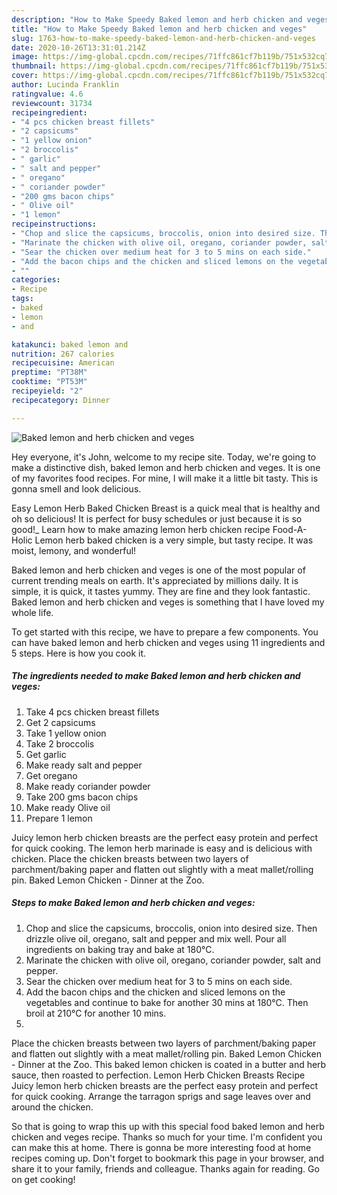 ```yaml
---
description: "How to Make Speedy Baked lemon and herb chicken and veges"
title: "How to Make Speedy Baked lemon and herb chicken and veges"
slug: 1763-how-to-make-speedy-baked-lemon-and-herb-chicken-and-veges
date: 2020-10-26T13:31:01.214Z
image: https://img-global.cpcdn.com/recipes/71ffc861cf7b119b/751x532cq70/baked-lemon-and-herb-chicken-and-veges-recipe-main-photo.jpg
thumbnail: https://img-global.cpcdn.com/recipes/71ffc861cf7b119b/751x532cq70/baked-lemon-and-herb-chicken-and-veges-recipe-main-photo.jpg
cover: https://img-global.cpcdn.com/recipes/71ffc861cf7b119b/751x532cq70/baked-lemon-and-herb-chicken-and-veges-recipe-main-photo.jpg
author: Lucinda Franklin
ratingvalue: 4.6
reviewcount: 31734
recipeingredient:
- "4 pcs chicken breast fillets"
- "2 capsicums"
- "1 yellow onion"
- "2 broccolis"
- " garlic"
- " salt and pepper"
- " oregano"
- " coriander powder"
- "200 gms bacon chips"
- " Olive oil"
- "1 lemon"
recipeinstructions:
- "Chop and slice the capsicums, broccolis, onion into desired size. Then drizzle olive oil, oregano, salt and pepper and mix well. Pour all ingredients on baking tray and bake at 180°C."
- "Marinate the chicken with olive oil, oregano, coriander powder, salt and pepper."
- "Sear the chicken over medium heat for 3 to 5 mins on each side."
- "Add the bacon chips and the chicken and sliced lemons on the vegetables and continue to bake for another 30 mins at 180°C. Then broil at 210°C for another 10 mins."
- ""
categories:
- Recipe
tags:
- baked
- lemon
- and

katakunci: baked lemon and 
nutrition: 267 calories
recipecuisine: American
preptime: "PT38M"
cooktime: "PT53M"
recipeyield: "2"
recipecategory: Dinner

---
```



![Baked lemon and herb chicken and veges](https://img-global.cpcdn.com/recipes/71ffc861cf7b119b/751x532cq70/baked-lemon-and-herb-chicken-and-veges-recipe-main-photo.jpg)

Hey everyone, it's John, welcome to my recipe site. Today, we're going to make a distinctive dish, baked lemon and herb chicken and veges. It is one of my favorites food recipes. For mine, I will make it a little bit tasty. This is gonna smell and look delicious.

Easy Lemon Herb Baked Chicken Breast is a quick meal that is healthy and oh so delicious! It is perfect for busy schedules or just because it is so good!_ Learn how to make amazing lemon herb chicken recipe Food-A-Holic Lemon herb baked chicken is a very simple, but tasty recipe. It was moist, lemony, and wonderful!

Baked lemon and herb chicken and veges is one of the most popular of current trending meals on earth. It's appreciated by millions daily. It is simple, it is quick, it tastes yummy. They are fine and they look fantastic. Baked lemon and herb chicken and veges is something that I have loved my whole life.


To get started with this recipe, we have to prepare a few components. You can have baked lemon and herb chicken and veges using 11 ingredients and 5 steps. Here is how you cook it.

<!--inarticleads1-->

##### The ingredients needed to make Baked lemon and herb chicken and veges:

1. Take 4 pcs chicken breast fillets
1. Get 2 capsicums
1. Take 1 yellow onion
1. Take 2 broccolis
1. Get  garlic
1. Make ready  salt and pepper
1. Get  oregano
1. Make ready  coriander powder
1. Take 200 gms bacon chips
1. Make ready  Olive oil
1. Prepare 1 lemon


Juicy lemon herb chicken breasts are the perfect easy protein and perfect for quick cooking. The lemon herb marinade is easy and is delicious with chicken. Place the chicken breasts between two layers of parchment/baking paper and flatten out slightly with a meat mallet/rolling pin. Baked Lemon Chicken - Dinner at the Zoo. 

<!--inarticleads2-->

##### Steps to make Baked lemon and herb chicken and veges:

1. Chop and slice the capsicums, broccolis, onion into desired size. Then drizzle olive oil, oregano, salt and pepper and mix well. Pour all ingredients on baking tray and bake at 180°C.
1. Marinate the chicken with olive oil, oregano, coriander powder, salt and pepper.
1. Sear the chicken over medium heat for 3 to 5 mins on each side.
1. Add the bacon chips and the chicken and sliced lemons on the vegetables and continue to bake for another 30 mins at 180°C. Then broil at 210°C for another 10 mins.
1. 


Place the chicken breasts between two layers of parchment/baking paper and flatten out slightly with a meat mallet/rolling pin. Baked Lemon Chicken - Dinner at the Zoo. This baked lemon chicken is coated in a butter and herb sauce, then roasted to perfection. Lemon Herb Chicken Breasts Recipe Juicy lemon herb chicken breasts are the perfect easy protein and perfect for quick cooking. Arrange the tarragon sprigs and sage leaves over and around the chicken. 

So that is going to wrap this up with this special food baked lemon and herb chicken and veges recipe. Thanks so much for your time. I'm confident you can make this at home. There is gonna be more interesting food at home recipes coming up. Don't forget to bookmark this page in your browser, and share it to your family, friends and colleague. Thanks again for reading. Go on get cooking!

